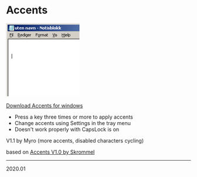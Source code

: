 # Accents

![press a key to cycle trough accents](AccentsScreen.gif "press a key to cycle trough accents")

[Download Accents for windows](https://github.com/OMeyer973/Accents/archive/master.zip)

- Press a key three times or more to apply accents
- Change accents using Settings in the tray menu
- Doesn't work properly with CapsLock is on

V1.1 by Myro (more accents, disabled characters cycling)

based on [Accents V1.0 by Skrommel](http://www.dcmembers.com/skrommel/download/accents/)

---

2020.01
